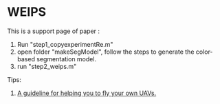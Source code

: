 # WEIPS
This is a support page of paper : 

> 
1. Run "step1_copyexperimentRe.m" 
2. open folder "makeSegModel", follow the steps to generate the color-based segmentation model.
3. run "step2_weips.m"

Tips:
1. [A guideline for helping you to fly your own UAVs.](https://github.com/oceam/UAVPP/wiki)
